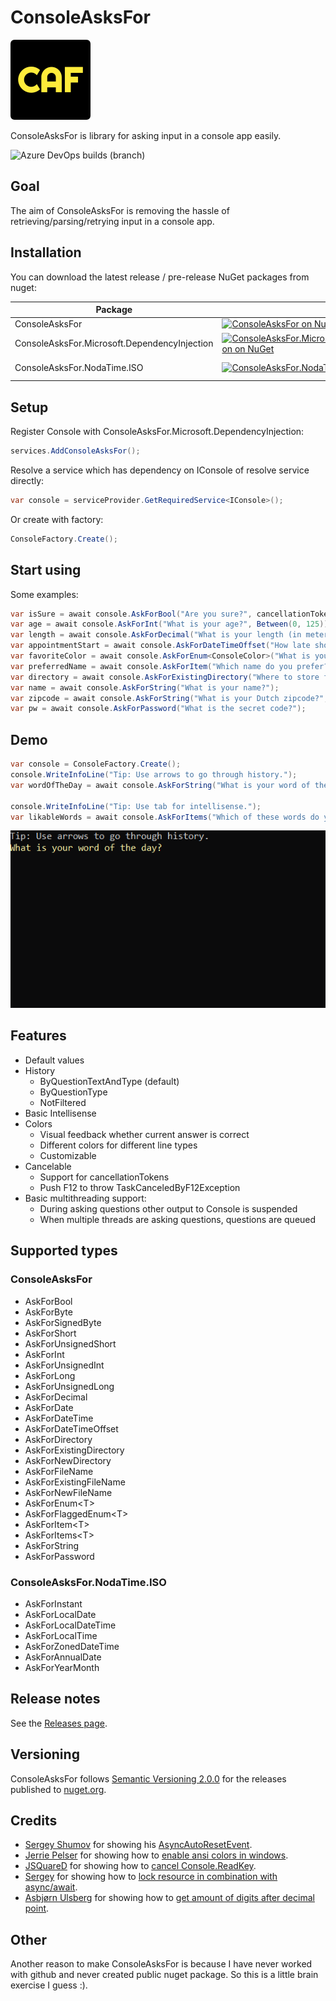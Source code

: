 # ConsoleAsksFor
![Icon](https://raw.githubusercontent.com/Pjotrtje/ConsoleAsksFor/main/docs/icon-128x128.png) 

ConsoleAsksFor is library for asking input in a console app easily.

![Azure DevOps builds (branch)](https://img.shields.io/azure-devops/build/Pjotrtje/PvS/20/main)


## Goal
The aim of ConsoleAsksFor is removing the hassle of retrieving/parsing/retrying input in a console app.


## Installation
You can download the latest release / pre-release NuGet packages from nuget:


 Package|  |  | | 
--- | --- | --- | --- 
ConsoleAsksFor|[![ConsoleAsksFor on NuGet](https://img.shields.io/nuget/v/ConsoleAsksFor.svg)](https://www.nuget.org/packages/ConsoleAsksFor)|[![ConsoleAsksFor downloads on NuGet](https://img.shields.io/nuget/dt/ConsoleAsksFor.svg)](https://www.nuget.org/packages/ConsoleAsksFor) |[![ConsoleAsksFor on FuGet](https://www.fuget.org/packages/ConsoleAsksFor/badge.svg)](https://www.fuget.org/packages/ConsoleAsksFor)
ConsoleAsksFor.Microsoft.DependencyInjection|[![ConsoleAsksFor.Microsoft.DependencyInjection on NuGet](https://img.shields.io/nuget/v/ConsoleAsksFor.Microsoft.DependencyInjection.svg)](https://www.nuget.org/packages/ConsoleAsksFor.Microsoft.DependencyInjection)|[![ConsoleAsksFor.Microsoft.DependencyInjection downloads on NuGet](https://img.shields.io/nuget/dt/ConsoleAsksFor.Microsoft.DependencyInjection.svg)](https://www.nuget.org/packages/ConsoleAsksFor.Microsoft.DependencyInjection) |[![ConsoleAsksFor.Microsoft.DependencyInjection on FuGet](https://www.fuget.org/packages/ConsoleAsksFor.Microsoft.DependencyInjection/badge.svg)](https://www.fuget.org/packages/ConsoleAsksFor.Microsoft.DependencyInjection)
ConsoleAsksFor.NodaTime.ISO|[![ConsoleAsksFor.NodaTime.ISO on NuGet](https://img.shields.io/nuget/v/ConsoleAsksFor.NodaTime.ISO.svg)](https://www.nuget.org/packages/ConsoleAsksFor.NodaTime.ISO)|[![ConsoleAsksFor.NodaTime.ISO downloads on NuGet](https://img.shields.io/nuget/dt/ConsoleAsksFor.NodaTime.ISO.svg)](https://www.nuget.org/packages/ConsoleAsksFor.NodaTime.ISO) |[![ConsoleAsksFor.NodaTime.ISO on FuGet](https://www.fuget.org/packages/ConsoleAsksFor.NodaTime.ISO/badge.svg)](https://www.fuget.org/packages/ConsoleAsksFor.NodaTime.ISO)


## Setup

Register Console with ConsoleAsksFor.Microsoft.DependencyInjection:

```csharp
services.AddConsoleAsksFor();
```

Resolve a service which has dependency on IConsole of resolve service directly:

```csharp
var console = serviceProvider.GetRequiredService<IConsole>();
```

Or create with factory:

```csharp
ConsoleFactory.Create();
```


## Start using
Some examples:

```csharp
var isSure = await console.AskForBool("Are you sure?", cancellationToken: cancellationToken);
var age = await console.AskForInt("What is your age?", Between(0, 125));
var length = await console.AskForDecimal("What is your length (in meters)?", Scale.Two, Between(0m, 2.5m));
var appointmentStart = await console.AskForDateTimeOffset("How late should we meet?", TimeZoneInfo.Local, AtLeast(DateTimeOffset.Now), defaultValue: DateTimeOffset.Now.AddHours(1));
var favoriteColor = await console.AskForEnum<ConsoleColor>("What is your favorite color?");
var preferredName = await console.AskForItem("Which name do you prefer?", new[] { "Jantje", "Pietje" });
var directory = await console.AskForExistingDirectory("Where to store file?", defaultValue: new DirectoryInfo(@"C:\Temp"));
var name = await console.AskForString("What is your name?");
var zipcode = await console.AskForString("What is your Dutch zipcode?", new Regex("^[1-9][0-9]{3}[A-Z]{2}$"), "Format: '5555AA' where first digit is not a 0");
var pw = await console.AskForPassword("What is the secret code?");
```


## Demo
```csharp
var console = ConsoleFactory.Create();
console.WriteInfoLine("Tip: Use arrows to go through history.");
var wordOfTheDay = await console.AskForString("What is your word of the day?");

console.WriteInfoLine("Tip: Use tab for intellisense.");
var likableWords = await console.AskForItems("Which of these words do you like?", new[] { "Whale", "Yesterday", "Some", "Stereo", "Random" });
```
![Demo](https://raw.githubusercontent.com/Pjotrtje/ConsoleAsksFor/main/docs/demo.gif)


## Features
* Default values
* History
  * ByQuestionTextAndType (default)
  * ByQuestionType
  * NotFiltered
* Basic Intellisense
* Colors
  * Visual feedback whether current answer is correct
  * Different colors for different line types
  * Customizable
* Cancelable
  * Support for cancellationTokens
  * Push F12 to throw TaskCanceledByF12Exception
* Basic multithreading support:
  * During asking questions other output to Console is suspended
  * When multiple threads are asking questions, questions are queued


## Supported types
### ConsoleAsksFor
* AskForBool
* AskForByte 
* AskForSignedByte
* AskForShort 
* AskForUnsignedShort
* AskForInt 
* AskForUnsignedInt
* AskForLong 
* AskForUnsignedLong
* AskForDecimal
* AskForDate
* AskForDateTime
* AskForDateTimeOffset
* AskForDirectory 
* AskForExistingDirectory 
* AskForNewDirectory
* AskForFileName 
* AskForExistingFileName 
* AskForNewFileName
* AskForEnum\<T>
* AskForFlaggedEnum\<T>
* AskForItem\<T>
* AskForItems\<T>
* AskForString
* AskForPassword


### ConsoleAsksFor.NodaTime.ISO
* AskForInstant
* AskForLocalDate
* AskForLocalDateTime
* AskForLocalTime
* AskForZonedDateTime
* AskForAnnualDate
* AskForYearMonth


## Release notes
See the [Releases page](https://github.com/Pjotrtje/ConsoleAsksFor/releases/).


## Versioning
ConsoleAsksFor follows [Semantic Versioning 2.0.0](http://semver.org/spec/v2.0.0.html) for the releases published to [nuget.org](https://www.nuget.org/).

## Credits
* [Sergey Shumov](https://gist.github.com/SHSE) for showing his [AsyncAutoResetEvent](https://gist.github.com/SHSE/5107198).
* [Jerrie Pelser](https://www.jerriepelser.com/) for showing how to [enable ansi colors in windows](https://www.jerriepelser.com/blog/using-ansi-color-codes-in-net-console-apps/).
* [JSQuareD](https://stackoverflow.com/users/1370541/jsquared) for showing how to [cancel Console.ReadKey](https://stackoverflow.com/questions/57615/how-to-add-a-timeout-to-console-readline/18342182#18342182).
* [Sergey](https://stackoverflow.com/users/1844247/sergey) for showing how to [lock resource in combination with async/await](https://stackoverflow.com/questions/7612602/why-cant-i-use-the-await-operator-within-the-body-of-a-lock-statement/50139704#50139704).
* [Asbjørn Ulsberg](https://gist.github.com/asbjornu) for showing how to [get amount of digits after decimal point](https://gist.github.com/asbjornu/c1f43647c9c2e3723a7a).

## Other
Another reason to make ConsoleAsksFor is because I have never worked with github and never created public nuget package. So this is a little brain exercise I guess :). 

